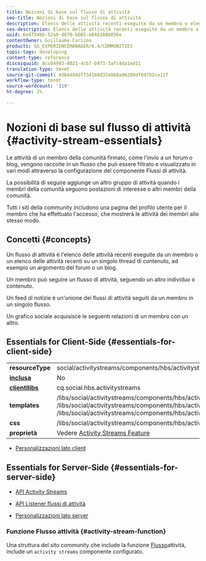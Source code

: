 ```yaml
---
title: Nozioni di base sul flusso di attività
seo-title: Nozioni di base sul flusso di attività
description: Elenco delle attività recenti eseguite da un membro o elenco delle attività recenti su un singolo thread di contenuto
seo-description: Elenco delle attività recenti eseguite da un membro o elenco delle attività recenti su un singolo thread di contenuto
uuid: 6e4734bb-52a8-4670-b665-e640108b036e
contentOwner: Guillaume Carlino
products: SG_EXPERIENCEMANAGER/6.4/COMMUNITIES
topic-tags: developing
content-type: reference
discoiquuid: 8cc04993-4021-4cb7-b973-5afc4da1ed11
translation-type: tm+mt
source-git-commit: 4d64494dff34108d32e060a96209df697b2ce11f
workflow-type: tm+mt
source-wordcount: '319'
ht-degree: 2%

---
```



# Nozioni di base sul flusso di attività {#activity-stream-essentials}

Le attività di un membro della comunità firmato, come l&#39;invio a un forum o blog, vengono raccolte in un flusso che può essere filtrato e visualizzato in vari modi attraverso la configurazione del componente Flussi di attività.

La possibilità di seguire aggiunge un altro gruppo di attività quando i membri della comunità seguono postazioni di interesse o altri membri della comunità.

Tutti i siti [](overview.md#communitiessites) della community includono una pagina del profilo utente per il membro che ha effettuato l&#39;accesso, che mostrerà le attività dei membri allo stesso modo.

## Concetti {#concepts}

Un flusso *di* attività è l&#39;elenco delle attività recenti eseguite da un membro o un elenco delle attività recenti su un singolo thread di contenuto, ad esempio un argomento del forum o un blog.

Un membro può seguire un flusso di attività, seguendo un altro individuo o contenuto.

Un feed *di* notizie è un&#39;unione dei flussi di attività seguiti da un membro in un singolo flusso.

Un grafico [](essentials-socialgraph.md) sociale acquisisce le seguenti relazioni di un membro con un altro.

## Essentials for Client-Side {#essentials-for-client-side}

<table> 
 <tbody>
  <tr>
   <td> <strong>resourceType</strong></td> 
   <td>social/activitystreams/components/hbs/activitystream</td> 
  </tr>
  <tr>
   <td> <a href="scf.md#add-or-include-a-communities-component"><strong>inclusa</strong></a></td> 
   <td>No</td> 
  </tr>
  <tr>
   <td> <a href="clientlibs.md"><strong>clientllibs</strong></a></td> 
   <td>cq.social.hbs.activitystreams</td> 
  </tr>
  <tr>
   <td> <strong>templates</strong></td> 
   <td> /libs/social/activitystreams/components/hbs/activitystreams/activitystreams.hbs<br /> /libs/social/activitystreams/components/hbs/activitystreams/activity/activity-title.hbs<br /> /libs/social/activitystreams/components/hbs/activitystreams/activity/activity.hbs</td> 
  </tr>
  <tr>
   <td> <strong>css</strong></td> 
   <td> /libs/social/activitystreams/components/hbs/activitystreams/clientlibs/activitystreams.css</td> 
  </tr>
  <tr>
   <td><strong> proprietà</strong></td> 
   <td>Vedere <a href="activities.md">Activity Streams Feature</a></td> 
  </tr>
 </tbody>
</table>

* [Personalizzazioni lato client](client-customize.md)

## Essentials for Server-Side {#essentials-for-server-side}

* [API Activity Streams](https://helpx.adobe.com/experience-manager/6-4/sites/developing/using/reference-materials/javadoc/com/adobe/cq/social/activitystreams/api/package-frame.html)

* [API Listener flussi di attività](https://helpx.adobe.com/experience-manager/6-4/sites/developing/using/reference-materials/javadoc/com/adobe/cq/social/activitystreams/listener/api/package-frame.html)

* [Personalizzazioni lato server](server-customize.md)

### Funzione Flusso attività {#activity-stream-function}

Una struttura del sito community che include la funzione [Flusso](functions.md#activity-stream-function)attività, include un `activity streams` componente configurato.
